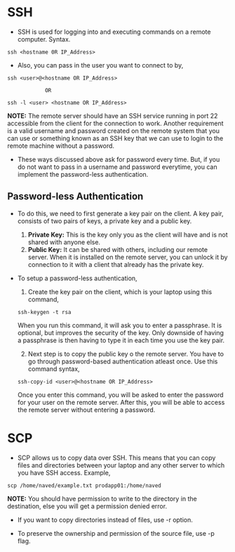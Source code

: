 # SSH #

* SSH is used for logging into and executing commands on a remote computer. Syntax.

```
ssh <hostname 0R IP_Address>
```

* Also, you can pass in the user you want to connect to by,

```
ssh <user>@<hostname OR IP_Address>

            OR

ssh -l <user> <hostname OR IP_Address>
```

<b>NOTE:</b> The remote server should have an SSH service running in port 22 accessible from the client for the connection to work. Another requirement is a valid username and password created on the remote system that you can use or something known as an SSH key that we can use to login to the remote machine without a password. 

* These ways discussed above ask for password every time. But, if you do not want to pass in a username and password everytime, you can implement the password-less authentication. 

## Password-less Authentication ##

* To do this, we need to first generate a key pair on the client. A key pair, consists of two pairs of keys, a private key and a public key. 

   1. <b>Private Key:</b> This is the key only you as the client will have and is not shared with anyone else. 
   2. <b>Public Key:</b> It can be shared with others, including our remote server. When it is installed on the remote server, you can unlock it by connection to it with a client that already has the private key. 


* To setup a password-less authentication, 

   1. Create the key pair on the client, which is your laptop using this command,
   ```
   ssh-keygen -t rsa
   ```
   When you run this command, it will ask you to enter a passphrase. It is optional, but improves the security of the key. Only downside of having a passphrase is then having to type it in each time you use the key pair. 
   
   2. Next step is to copy the public key o the remote server. You have to go through password-based authentication atleast once. Use this command syntax,
   ```
   ssh-copy-id <user>@<hostname OR IP_Address>
   ```
   Once you enter this command, you will be asked to enter the password for your user on the remote server. After this, you will be able to access the remote server without entering a password. 



# SCP #

* SCP allows us to copy data over SSH. This means that you can copy files and directories between your laptop and any other server to which you have SSH access. Example,

```
scp /home/naved/example.txt prodapp01:/home/naved
```
<b>NOTE:</b> You should have permission to write to the directory in the destination, else you will get a permission denied error. 

* If you want to copy directories instead of files, use -r option. 

* To preserve the ownership and permission of the source file, use -p flag. 
